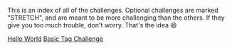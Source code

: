 This is an index of all of the challenges. Optional challenges are marked "STRETCH", and are meant to be more challenging than the others. If they give you too much trouble, don't worry. That's the idea :smile:

[Hello World](challenges/hello_world.md)
[Basic Tag Challenge](challenges/basic_tag.md)
